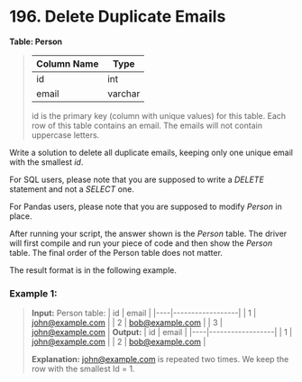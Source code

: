 # 196. Delete Duplicate Emails

**Table: Person**

>| Column Name | Type    |
>| ----------- | ------- |
>| id          | int     |
>| email       | varchar |
>
>id is the primary key (column with unique values) for this table.
>Each row of this table contains an email. The emails will not contain uppercase letters.
 

Write a solution to delete all duplicate emails, keeping only one unique email with the smallest *id*.

For SQL users, please note that you are supposed to write a *DELETE* statement and not a *SELECT* one.

For Pandas users, please note that you are supposed to modify *Person* in place.

After running your script, the answer shown is the *Person* table. The driver will first compile and run your piece of code and then show the *Person* table. The final order of the Person table does not matter.

The result format is in the following example.

 

### Example 1:

>**Input:**
>Person table:
>| id | email            |
>|----|------------------|
>| 1  | john@example.com |
>| 2  | bob@example.com  |
>| 3  | john@example.com |
>**Output:** 
>| id | email            |
>|----|------------------|
>| 1  | john@example.com |
>| 2  | bob@example.com  |
>
>**Explanation:** john@example.com is repeated two times. We keep the row with the smallest Id = 1.
